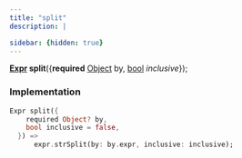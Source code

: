 ```yaml
---
title: "split"
description: |

sidebar: {hidden: true}
---
```

<span class="dart-code"><strong>[Expr] split</strong>({<span class="nobr"><strong>required</strong> [Object] by</span>, <span class="nobr">[bool] <i>inclusive</i></span>});</span>


### Implementation
```dart
Expr split({
    required Object? by,
    bool inclusive = false,
  }) =>
      expr.strSplit(by: by.expr, inclusive: inclusive);
```

[Expr]: /reference/classes/expr/
[Object]: https://api.flutter.dev/flutter/dart-core/Object-class.html
[bool]: https://api.flutter.dev/flutter/dart-core/bool-class.html
